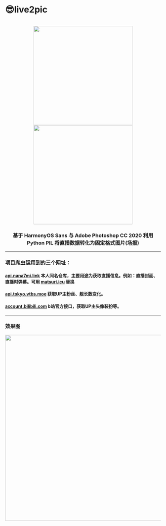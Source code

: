 # 😎live2pic
<div align="center">

 <br />
 <img src="https://user-images.githubusercontent.com/41439182/179054549-053d18b5-78ec-47ee-9f4d-1803f8eb1d71.png" height="320"/>
 <img src="https://user-images.githubusercontent.com/41439182/179054554-3d37e270-77e0-4548-84ed-b6df088060c8.png" height="320"/>
 
 
 ### 基于 HarmonyOS Sans 与 Adobe Photoshop CC 2020 利用 Python PIL 将直播数据转化为固定格式图片(场报)
</div>

---

### 项目爬虫运用到的三个网址：

#### [api.nana7mi.link](https://github.com/Drelf2018/api.nana7mi.link) 本人同名仓库，主要用途为获取直播信息。例如：直播封面、直播时弹幕。可用 [matsuri.icu](https://matsuri.icu) 替换

#### [api.tokyo.vtbs.moe](https://api.tokyo.vtbs.moe) 获取UP主粉丝、舰长数变化。

#### [account.bilibili.com](https://account.bilibili.com/api/member/getCardByMid?mid=434334701) b站官方接口，获取UP主头像装扮等。

---

### 效果图
<img src="https://user-images.githubusercontent.com/41439182/179051746-6d5c14eb-8183-4fae-a02c-727605b5ae1f.png" height="600"/>
